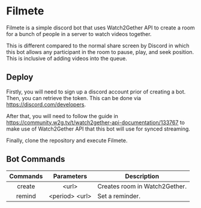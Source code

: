# Filmete

Filmete is a simple discord bot that uses Watch2Gether API to create a room for a bunch of people in a server to watch videos together.

This is different compared to the normal share screen by Discord in which this bot allows any participant in the room to pause, play, and seek position. This is inclusive of adding videos into the queue.

## Deploy

Firstly, you will need to sign up a discord account prior of creating a bot. Then, you can retrieve the token. This can be done via https://discord.com/developers.

After that, you will need to follow the guide in https://community.w2g.tv/t/watch2gether-api-documentation/133767 to make use of Watch2Gether API that this bot will use for synced streaming.

Finally, clone the repository and execute Filmete.

## Bot Commands

| Commands | Parameters | Description |
| :-------------: |:-------------:| -------------|
| create | \<url\> | Creates room in Watch2Gether. |
| remind | \<period\> \<url\> |   Set a reminder. |
